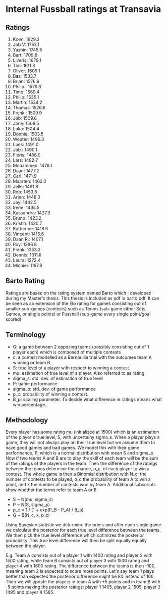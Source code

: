 # Internal Fussball ratings at Transavia
## Ratings
1. Koen: 1829.3 
2. Job V: 1753.1 
3. Yashin: 1745.5 
4. Bart: 1709.8 
5. Liveris: 1679.1 
6. Tim: 1611.3 
7. Oliver: 1609.1 
8. Bas: 1583.7 
9. Brian: 1576.9 
10. Philip : 1576.3 
11. Timo: 1569.4 
12. Philip: 1535.1 
13. Martin: 1534.2 
14. Thomas: 1526.8 
15. Frenk : 1509.9 
16. Job: 1509.6 
17. Jane: 1509.5 
18. Luka: 1504.4 
19. Donnie: 1503.5 
20. Wouter: 1496.3 
21. Loek: 1491.0 
22. Job : 1490.1 
23. Floris: 1486.0 
24. Lars: 1482.7 
25. Mohammed: 1478.1 
26. Daan: 1477.2 
27. Carl: 1471.9 
28. Maarten: 1463.0 
29. Jelle: 1461.8 
30. Rob: 1453.5 
31. Arjen: 1448.3 
32. Jay: 1442.5 
33. Irene: 1435.5 
34. Kassandra: 1427.3 
35. Bruno: 1423.2 
36. Kristin: 1420.7 
37. Katherine: 1418.6 
38. Vincent: 1416.6 
39. Daan Ri: 1407.1 
40. Roy: 1396.8 
41. Frenk: 1353.3 
42. Dennis: 1311.8 
43. Laura: 1272.4 
44. Michiel: 1197.8 

## Barto Rating
Ratings are based on the rating system named Barto which I developed during my Master's thesis. This thesis is included as pdf in barto.pdf. It can be seen as an extension of the Elo rating for games consisting out of smaller sub-games (contests) such as Tennis (sub-game either Sets, Games, or single points) or Fussball (sub-game every single point/goal scored)
## Terminology
- G: a game between 2 opposing teams (possibly consisting out of 1 player each) which is composed of multiple contests
- c: a contest modelled as a Bernoullia trial with the outcomes team A winning or team B.
- S: true level of a player with respect to winning a contest.
- mu: estimation of true level of a player. Also referred to as rating
- sigma_s: std. dev. of estimation of true level
- P: game performance
- sigma_p: std. dev. of game performance
- p_c: probability of winning a contest.
- B_p: scaling parameter. To decide what difference in ratings means what win percentage.
## Methodology
Every player has some rating mu (initialized at 1500) which is an estimation of the player's true level, S, with uncertainy sigma_s. When a player plays a game, they will not always play on their true level but we assume them to have good games and bad games. We model this with their game performance, P, which is a normal distribution with mean S and sigma_p. Now if two teams A and B are to play the skill of each team will be the sum of the ratings of the players in the team. Then the difference of the ratings between the teams determine the chance, p_c, of each player to win a contest. The whole game is then a Binomial distribution with N_c: the number of contests to be played, p_c the probability of team A to win a point, and x the number of contests won by team A. Additional subscripts show whether the terms refer to team A or B
- S ~ N(mu, sigma_s)
- P ~ N(S, sigma_p)
- p_c = 1 / (1 + exp(P_B - P_A) / B_p)
- G ~ B(N_c, x, p_c)

Using Bayesian statistic we determine the priors and after each single game we calculate the posterior for each true level difference between the teams. We then pick the true level difference which optimizes the posterior probability. This true level difference will then be split equally equally between the player. 

E.g. Team A consists out of a player 1 with 1400 rating and player 2 with 1500 rating, while team B consists out of player 3 with 1500 rating and player 4 with 1600 rating. The difference between the teams is then -100, meaning team 2 is expected to score more points. Let's say team 1 plays better than expected the posterior difference might be 80 instead of 100. Then we will update the players in team A with +5 points and in team B with -5 points making the posterior ratings: player 1 1405, player 2 1505, player 3 1495 and player 4 1595.